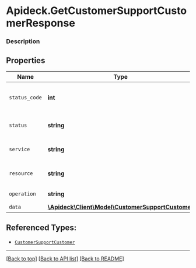 # Apideck.GetCustomerSupportCustomerResponse

### Description

## Properties
Name | Type | Description | Notes
------------ | ------------- | ------------- | -------------
`status_code` | **int** | HTTP Response Status Code | 
`status` | **string** | HTTP Response Status | 
`service` | **string** | Apideck ID of service provider | 
`resource` | **string** | Unified API resource name | 
`operation` | **string** | Operation performed | 
`data` | [**\Apideck\Client\Model\CustomerSupportCustomer**](CustomerSupportCustomer.md) |  | 





## Referenced Types:





* [`CustomerSupportCustomer`](CustomerSupportCustomer.md)

---

[[Back to top]](#) [[Back to API list]](../../../../README.md#documentation-for-api-endpoints) [[Back to README]](../../../../README.md)


